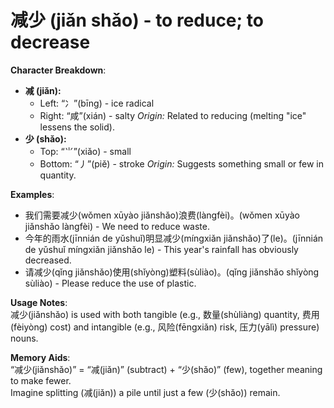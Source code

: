 # **减少 (jiǎn shǎo) - to reduce; to decrease**

**Character Breakdown**:  
- **减 (jiǎn):**
  - Left: “冫”(bīng) - ice radical
  - Right: “咸”(xián) - salty
  *Origin:* Related to reducing (melting "ice" lessens the solid).  
- **少 (shǎo):**
  - Top: “⺌”(xiǎo) - small
  - Bottom: “丿”(piě) - stroke
  *Origin:* Suggests something small or few in quantity.

**Examples**:  
- 我们需要减少(wǒmen xūyào jiǎnshǎo)浪费(làngfèi)。(wǒmen xūyào jiǎnshǎo làngfèi) - We need to reduce waste.  
- 今年的雨水(jīnnián de yǔshuǐ)明显减少(míngxiǎn jiǎnshǎo)了(le)。(jīnnián de yǔshuǐ míngxiǎn jiǎnshǎo le) - This year's rainfall has obviously decreased.  
- 请减少(qǐng jiǎnshǎo)使用(shǐyòng)塑料(sùliào)。(qǐng jiǎnshǎo shǐyòng sùliào) - Please reduce the use of plastic.

**Usage Notes**:  
减少(jiǎnshǎo) is used with both tangible (e.g., 数量(shùliàng) quantity, 费用(fèiyòng) cost) and intangible (e.g., 风险(fēngxiǎn) risk, 压力(yālì) pressure) nouns.

**Memory Aids**:  
“减少(jiǎnshǎo)” = “减(jiǎn)” (subtract) + “少(shǎo)” (few), together meaning to make fewer.  
Imagine splitting (减(jiǎn)) a pile until just a few (少(shǎo)) remain.